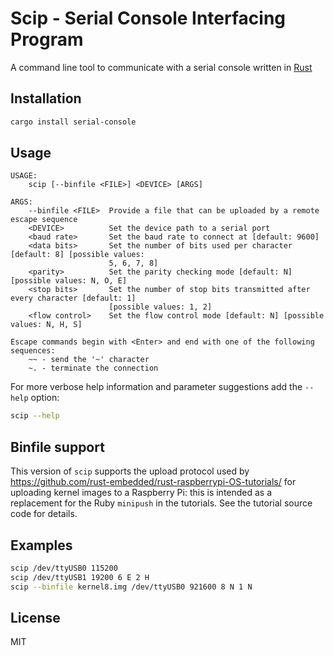 # Scip - Serial Console Interfacing Program
A command line tool to communicate with a serial console written in [Rust](https://rust-lang.org)

## Installation
```bash
cargo install serial-console
```

## Usage
```
USAGE:
    scip [--binfile <FILE>] <DEVICE> [ARGS]

ARGS:
    --binfile <FILE>  Provide a file that can be uploaded by a remote escape sequence
    <DEVICE>          Set the device path to a serial port
    <baud rate>       Set the baud rate to connect at [default: 9600]
    <data bits>       Set the number of bits used per character [default: 8] [possible values:
                      5, 6, 7, 8]
    <parity>          Set the parity checking mode [default: N] [possible values: N, O, E]
    <stop bits>       Set the number of stop bits transmitted after every character [default: 1]
                      [possible values: 1, 2]
    <flow control>    Set the flow control mode [default: N] [possible values: N, H, S]

Escape commands begin with <Enter> and end with one of the following sequences:
    ~~ - send the '~' character
    ~. - terminate the connection
```

For more verbose help information and parameter suggestions add the `--help` option:
```bash
scip --help
```

## Binfile support

This version of `scip` supports the upload protocol used by
<https://github.com/rust-embedded/rust-raspberrypi-OS-tutorials/>
for uploading kernel images to a Raspberry Pi: this is
intended as a replacement for the Ruby `minipush` in the
tutorials. See the tutorial source code for details.

## Examples
```bash
scip /dev/ttyUSB0 115200
scip /dev/ttyUSB1 19200 6 E 2 H
scip --binfile kernel8.img /dev/ttyUSB0 921600 8 N 1 N
```

## License
MIT
